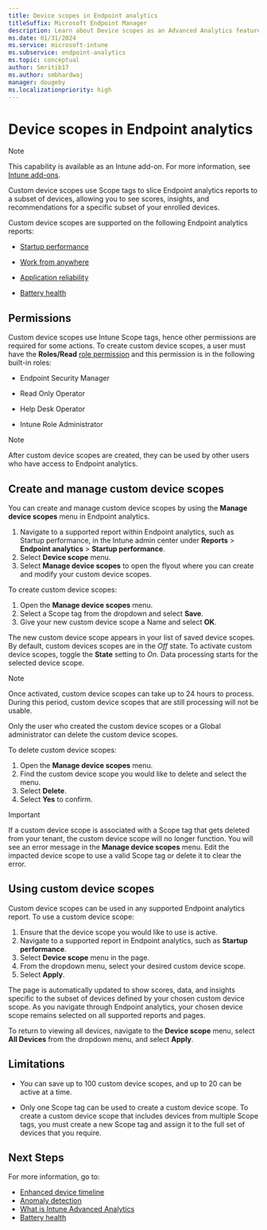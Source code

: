 ```yaml
---
title: Device scopes in Endpoint analytics
titleSuffix: Microsoft Endpoint Manager
description: Learn about Device scopes as an Advanced Analytics feature in Microsoft Intune
ms.date: 01/31/2024
ms.service: microsoft-intune
ms.subservice: endpoint-analytics
ms.topic: conceptual
author: Smritib17
ms.author: smbhardwaj
manager: dougeby
ms.localizationpriority: high
---
```

# Device scopes in Endpoint analytics

> [!NOTE]
> This capability is available as an Intune add-on. For more information, see [Intune add-ons](../intune-service/fundamentals/intune-add-ons.md).

Custom device scopes use Scope tags to slice Endpoint analytics reports to a subset of devices, allowing you to see scores, insights, and recommendations for a specific subset of your enrolled devices.

Custom device scopes are supported on the following Endpoint analytics reports:

- [Startup performance](startup-performance.md)

- [Work from anywhere](work-from-anywhere.md)

- [Application reliability](app-reliability.md)
 
- [Battery health](battery-health.md)

## Permissions  

Custom device scopes use Intune Scope tags, hence other permissions are required for some actions.
To create custom device scopes, a user must have the **Roles/Read** [role permission](../intune-service/fundamentals/create-custom-role.md#custom-role-permissions) and this permission is in the following built-in roles:

- Endpoint Security Manager

- Read Only Operator

- Help Desk Operator

- Intune Role Administrator  

> [!NOTE]
> After custom device scopes are created, they can be used by other users who have access to Endpoint analytics.

## Create and manage custom device scopes

You can create and manage custom device scopes by using the **Manage device scopes** menu in Endpoint analytics.  

1. Navigate to a supported report within Endpoint analytics, such as Startup performance, in the Intune admin center under **Reports** > **Endpoint analytics** > **Startup performance**.
2. Select **Device scope** menu.  
3. Select **Manage device scopes** to open the flyout where you can create and modify your custom device scopes.

To create custom device scopes:

1. Open the **Manage device scopes** menu.
1. Select a Scope tag from the dropdown and select **Save**.
1. Give your new custom device scope a Name and select **OK**.

The new custom device scope appears in your list of saved device scopes. By default, custom devices scopes are in the *Off* state. To activate custom device scopes, toggle the **State** setting to *On*. Data processing starts for the selected device scope.  

> [!NOTE]
> Once activated, custom device scopes can take up to 24 hours to process. During this period, custom device scopes that are still processing will not be usable.

Only the user who created the custom device scopes or a Global administrator can delete the custom device scopes.

To delete custom device scopes:

1. Open the **Manage device scopes** menu.
2. Find the custom device scope you would like to delete and select the menu.
3. Select **Delete**.
4. Select **Yes** to confirm.

> [!IMPORTANT]
> If a custom device scope is associated with a Scope tag that gets deleted from your tenant, the custom device scope will no longer function. You will see an error message in the **Manage device scopes** menu. Edit the impacted device scope to use a valid Scope tag or delete it to clear the error.

## Using custom device scopes

Custom device scopes can be used in any supported Endpoint analytics report. To use a custom device scope:

1. Ensure that the device scope you would like to use is active.
2. Navigate to a supported report in Endpoint analytics, such as **Startup performance**.
3. Select **Device scope** menu in the page.
4. From the dropdown menu, select your desired custom device scope.
5. Select **Apply**.

The page is automatically updated to show scores, data, and insights specific to the subset of devices defined by your chosen custom device scope. As you navigate through Endpoint analytics, your chosen device scope remains selected on all supported reports and pages.

To return to viewing all devices, navigate to the **Device scope** menu, select **All Devices** from the dropdown menu, and select **Apply**.  

## Limitations

- You can save up to 100 custom device scopes, and up to 20 can be active at a time.  

- Only one Scope tag can be used to create a custom device scope. To create a custom device scope that includes devices from multiple Scope tags, you must create a new Scope tag and assign it to the full set of devices that you require.

## Next Steps

For more information, go to:

- [Enhanced device timeline](enhanced-device-timeline.md)
- [Anomaly detection](anomaly-detection.md)
- [What is Intune Advanced Analytics](advanced-endpoint-analytics.md)  
- [Battery health](battery-health.md)
